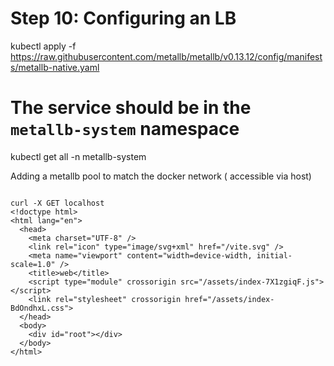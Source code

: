 # Step 10: Configuring an LB

kubectl apply -f https://raw.githubusercontent.com/metallb/metallb/v0.13.12/config/manifests/metallb-native.yaml

# The service should be in the `metallb-system` namespace

kubectl get all -n metallb-system

Adding a metallb pool to match the docker network ( accessible via host)

```

curl -X GET localhost
<!doctype html>
<html lang="en">
  <head>
    <meta charset="UTF-8" />
    <link rel="icon" type="image/svg+xml" href="/vite.svg" />
    <meta name="viewport" content="width=device-width, initial-scale=1.0" />
    <title>web</title>
    <script type="module" crossorigin src="/assets/index-7X1zgiqF.js"></script>
    <link rel="stylesheet" crossorigin href="/assets/index-BdOndhxL.css">
  </head>
  <body>
    <div id="root"></div>
  </body>
</html>

```

